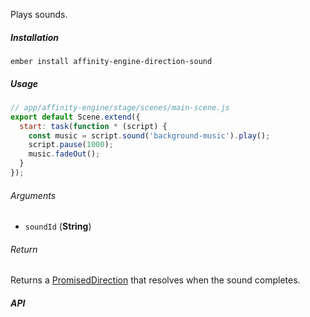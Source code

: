 Plays sounds.

##### Installation

`ember install affinity-engine-direction-sound`

##### Usage

```js
// app/affinity-engine/stage/scenes/main-scene.js
export default Scene.extend({
  start: task(function * (script) {
    const music = script.sound('background-music').play();
    script.pause(1000);
    music.fadeOut();
  }
});
```

###### Arguments

* `soundId` (**String**)

###### Return

Returns a [PromisedDirection](#/stage/directions?anchor=promised_direction) that resolves when the sound completes.

##### API
